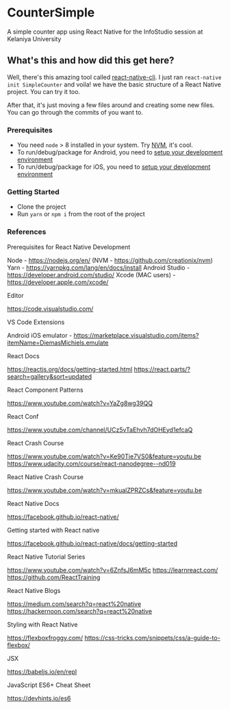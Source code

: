 # CounterSimple
A simple counter app using React Native for the InfoStudio session at Kelaniya University

## What's this and how did this get here?

Well, there's this amazing tool called [react-native-cli](https://facebook.github.io/react-native/docs/understanding-cli). I just ran `react-native init SimpleCounter` and voila! we have the basic structure of a React Native project. You can try it too.

After that, it's just moving a few files around and creating some new files. You can go through the commits of you want to.

### Prerequisites
 - You need `node` > 8 installed in your system. Try [NVM](https://github.com/creationix/nvm), it's cool.
 - To run/debug/package for Android, you need to [setup your development environment](https://developer.android.com/topic/instant-apps/getting-started/setup.html)
 - To run/debug/package for iOS, you need to [setup your development environment](https://developer.apple.com/library/content/documentation/IDEs/Conceptual/AppStoreDistributionTutorial/Setup/Setup.html)

### Getting Started

* Clone the project
* Run `yarn` or `npm i` from the root of the project

### References 

Prerequisites for React Native Development

Node - https://nodejs.org/en/
(NVM - https://github.com/creationix/nvm)
Yarn - https://yarnpkg.com/lang/en/docs/install
Android Studio - https://developer.android.com/studio/
Xcode (MAC users) - https://developer.apple.com/xcode/

Editor

https://code.visualstudio.com/

VS Code Extensions

Android iOS emulator - https://marketplace.visualstudio.com/items?itemName=DiemasMichiels.emulate

React Docs 

https://reactjs.org/docs/getting-started.html
https://react.parts/?search=gallery&sort=updated

React Component Patterns

https://www.youtube.com/watch?v=YaZg8wg39QQ

React Conf 

https://www.youtube.com/channel/UCz5vTaEhvh7dOHEyd1efcaQ

React Crash Course 

https://www.youtube.com/watch?v=Ke90Tje7VS0&feature=youtu.be
https://www.udacity.com/course/react-nanodegree--nd019

React Native Crash Course 

https://www.youtube.com/watch?v=mkualZPRZCs&feature=youtu.be

React Native Docs 

https://facebook.github.io/react-native/

Getting started with React native 

https://facebook.github.io/react-native/docs/getting-started

React Native Tutorial Series 

https://www.youtube.com/watch?v=6ZnfsJ6mM5c
https://learnreact.com/
https://github.com/ReactTraining

React Native Blogs 

https://medium.com/search?q=react%20native
https://hackernoon.com/search?q=react%20native

Styling with React Native 

https://flexboxfroggy.com/
https://css-tricks.com/snippets/css/a-guide-to-flexbox/

JSX

https://babeljs.io/en/repl

JavaScript ES6+ Cheat Sheet

https://devhints.io/es6



